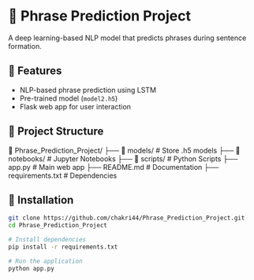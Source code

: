 # 📌 Phrase Prediction Project  
A deep learning-based NLP model that predicts phrases during sentence formation.

## 🚀 Features  
- NLP-based phrase prediction using LSTM  
- Pre-trained model (`model2.h5`)  
- Flask web app for user interaction  

## 📂 Project Structure  
📂 Phrase_Prediction_Project/
├── 📂 models/          # Store .h5 models
├── 📂 notebooks/       # Jupyter Notebooks
├── 📂 scripts/         # Python Scripts
├── app.py              # Main web app
├── README.md           # Documentation
├── requirements.txt    # Dependencies


## 🔧 Installation  
```bash
git clone https://github.com/chakri44/Phrase_Prediction_Project.git
cd Phrase_Prediction_Project

# Install dependencies
pip install -r requirements.txt

# Run the application
python app.py
